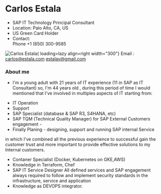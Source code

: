 # Carlos Estala

- SAP IT Technology Principal Consultant
- Location: Palo Alto, CA, US
- US Green Card Holder
- Contact:  
  Phone +1 (650) 300-9585

![Carlos Estala](ce.png){ loading=lazy  align=right width="300"}
Email : carlos@estala.com
         estalav@gmail.com

### About me

* I'm a young adult with 21 years of IT experience  (11 in SAP as IT Consultant) so, I'm 44 years old , during this period of time I would mentioned that I've involved in multiples aspects of IT starting from:
- IT Operation
- Support
- SAP Specialist (database & SAP R3, S4HANA, etc)
- SAP TQM (Technical Quality Manager) for SAP External Customers engagement -
- Finally Planing - designing, support and running SAP internal Service

in which I've combined all the previous experience to successful gain the customer trust and more important to provide effective solutions to my Internal customers.

- Contaner Specialist (Docker, Kubernetes on GKE,AWS)
- Knowledge in Terraform, Chef
- SAP IT Service Designer
All defined services and SAP engagement always required to follow and implement security standards in the infrastructure, service and application
- Knowledge as DEVOPS integrator.
